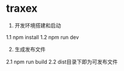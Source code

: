 # traxex
1. 开发环境搭建和启动

1.1 npm install
1.2 npm run dev

2. 生成发布文件

2.1 npm run build
2.2 dist目录下即为可发布文件